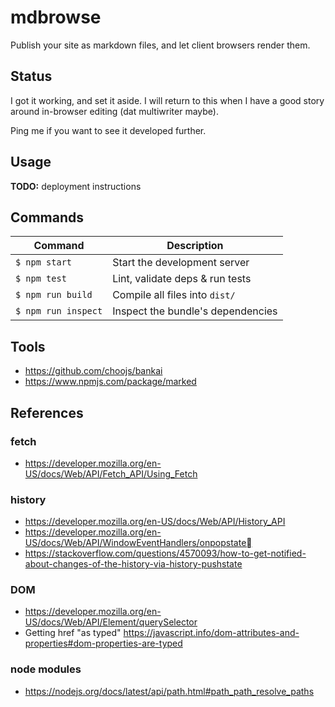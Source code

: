 # mdbrowse 
Publish your site as markdown files, and let client browsers render them.

## Status

I got it working, and set it aside. I will return to this when I have a good story around in-browser editing (dat multiwriter maybe).

Ping me if you want to see it developed further.

## Usage

**TODO:** deployment instructions

## Commands
Command                | Description                                      |
-----------------------|--------------------------------------------------|
`$ npm start`          | Start the development server
`$ npm test`           | Lint, validate deps & run tests
`$ npm run build`      | Compile all files into `dist/`
`$ npm run inspect`    | Inspect the bundle's dependencies

## Tools

 - https://github.com/choojs/bankai
 - https://www.npmjs.com/package/marked

## References

### fetch

 - https://developer.mozilla.org/en-US/docs/Web/API/Fetch_API/Using_Fetch

### history

 - https://developer.mozilla.org/en-US/docs/Web/API/History_API
 - https://developer.mozilla.org/en-US/docs/Web/API/WindowEventHandlers/onpopstate
 - https://stackoverflow.com/questions/4570093/how-to-get-notified-about-changes-of-the-history-via-history-pushstate

### DOM

 - https://developer.mozilla.org/en-US/docs/Web/API/Element/querySelector
 - Getting href "as typed" https://javascript.info/dom-attributes-and-properties#dom-properties-are-typed

### node modules

 - https://nodejs.org/docs/latest/api/path.html#path_path_resolve_paths
